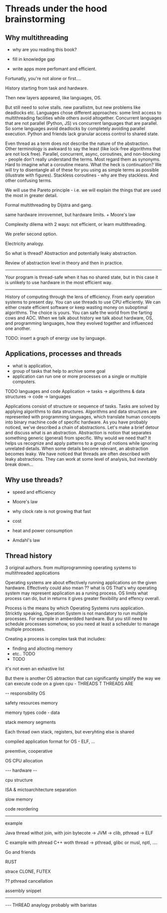 # Threads under the hood brainstorming

## Why multithreading

- why are you reading this book?

- fill in knowledge gap



- write apps more perfomant and efficient.

Fortunatly, you're not alone or first....

History starting from task and hardware.

Then new layers appeared, like languages, OS.

But still need to solve stalls. new parallistm, but new problems like deadlocks etc.
Languages chose different approaches: some limit access to multithreading facilities while others avoid altogether.
Concurrent languages that are not parallel (Python, JS) vs concurrent languages that are parallel.
So some languages avoid deadlocks by completely avoiding parallel execution. Python and friends lack granular access control to shared state.

Even thread as a term does not describe the nature of the abstraction. Other terminology is awkward to say the least (like lock-free algorithms that are not lock free).
Parallel, concurrent, async, coroutines, and non-blocking - people don't really understand the terms. Most regard them as synonyms.
Hard to imagine what a coroutine means. What the heck is continuation? We will try to disentangle all of these for you using as simple terms as possible (illustrate with figures).
Stackless coroutines - why are they stackless. And other confusing terms.

We will use the Pareto principle - i.e. we will explain the things that are used the most in greater detail. 

Formal multithreading by Dijstra and gang.

same hardware imrovemnet, but hardware limits. + Moore's law

Complexity dilema with 2 ways: not efficient, or learn multithreading.

We prefer second option.

Electricity analogy.

So what is thread? Abstraction and potentially leaky abstraction.

Review of abstraction level in theory and then in practice.

---

Your program is thread-safe when it has no shared state, but in this case it is unlikely to use hardware in the most efficient way.

---

History of computing through the lens of efficiency. From early operation systems to present day. You can use threads to use CPU efficiently.
We can either create efficient software or keep wasting money on suboptimal algorithms. The choice is yours. You can safe the world from the farting cows and AOC.
When we talk about history we talk about hardware, OS, and programming languages, how they evolved together and influenced one another.

TODO: insert a graph of energy use by language.

## Applications, processes and threads

- what is application, 
- group of tasks that help to archive some goal
- application can run one or more processes on a single or multiple computers. 

TODO languages and code
Application -> tasks -> algorithms & data structures -> code -> languages

Applications consist of structure or sequence of tasks. Tasks are solved by applying algorithms to data structures.
Algorithms and data structures are represented with programming languages, which translate human concepts into binary machine code of specific hardware.
As you have probably noticed, we've described a chain of abstractions. Let's make a brief detour and discuss what is an abstraction.
Abstraction is notion that separates something generic (general) from specific. Why would we need that?
It helps us recognize and apply patterns to a group of notions while ignoring unrelated details. When some details become relevant, an abstraction becomes leaky.
We have noticed that threads are often described with leaky abstractions. They can work at some level of analysis, but inevitably break down...

## Why use threads?
- speed and efficiency
- Moore's law
- why clock rate is not growing that fast
- cost
- heat and power consumption

- Amdahl's law

## Thread history
3 original authors. 
from multiprogramming operating systems to multithreaded applications



Operating systems are about effectively running applications on the given hardware.
Effectively could also mean
?? what is OS
That's why operating system may represent application as a runing process. 
OS limits what process can do, but in returns it gives greater flexibility and effency overall.

Process is the means by which Operating Systems runs application.
Stricktly speaking, Operation System is not mandatory to run multiple processes. For example in amberdded hardware.
But you still need to schedule processes somehow, so you need at least a scheduler to manage multiple processes.

Creating a process is complex task that includes:

- finding and allocting memory
- etc.. TODO
- TODO

it's not even an exhastive list

But there is another OS abtraction that can significantly simplify the way we can execute code on a given cpu - 
THREADS
T
THREADS ARE


-- responsibility OS

safety
resources 
memory

memory types
code - data

stack
memory segments

Each thread own stack, registers, but everyhting else is shared

compiled application format for OS - ELF, ...

preemtive, cooperative

OS CPU allocation 


--- hardware --

cpu structure

ISA & mictoarchitecture separation

slow memory


code reordering

------

example

Java thread withot join, with join
bytecote -> JVM -> clib, pthread -> ELF 

C example with phread
C++ woth thread -> pthread, glibc or musl, nptl, ....

Go and friends

RUST

strace CLONE, FUTEX

?? pthread cancellation 

assembly snippet

----


--- THREAD anaylogy probably with baristas





